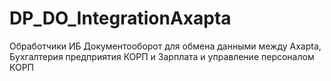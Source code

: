# DP_DO_IntegrationAxapta
Обработчики ИБ Документооборот для обмена данными между Axapta, Бухгалтерия предприятия КОРП и Зарплата и управление персоналом КОРП
